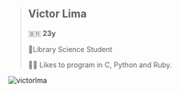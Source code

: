 > ## Victor Lima 
> 🇧🇷 **23y**
>
> 📗Library Science Student
>
> 👨‍💻 Likes to program in C, Python and Ruby.


![victorlma](https://github-readme-stats.vercel.app/api?username=victorlma&count_private=true&show_icons=true&theme=cobalt&border_radius=0)
